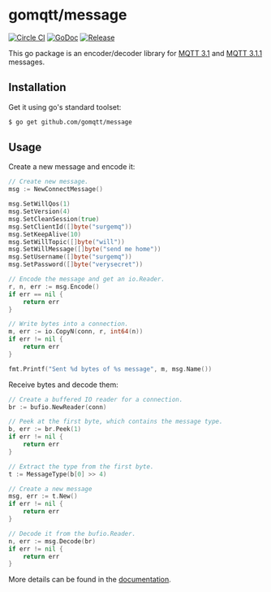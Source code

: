# gomqtt/message

[![Circle CI](https://circleci.com/gh/gomqtt/message.svg?style=svg)](https://circleci.com/gh/gomqtt/message)
[![GoDoc](https://godoc.org/github.com/gomqtt/message?status.svg)](http://godoc.org/github.com/gomqtt/message)
[![Release](https://img.shields.io/github/release/gomqtt/message.svg)](https://github.com/gomqtt/message/releases)

This go package is an encoder/decoder library for
[MQTT 3.1](http://public.dhe.ibm.com/software/dw/webservices/ws-mqtt/mqtt-v3r1.html)
and [MQTT 3.1.1](http://docs.oasis-open.org/mqtt/mqtt/v3.1.1/) messages.

## Installation

Get it using go's standard toolset:

```bash
$ go get github.com/gomqtt/message
```

## Usage

Create a new message and encode it:

```go
// Create new message.
msg := NewConnectMessage()

msg.SetWillQos(1)
msg.SetVersion(4)
msg.SetCleanSession(true)
msg.SetClientId([]byte("surgemq"))
msg.SetKeepAlive(10)
msg.SetWillTopic([]byte("will"))
msg.SetWillMessage([]byte("send me home"))
msg.SetUsername([]byte("surgemq"))
msg.SetPassword([]byte("verysecret"))

// Encode the message and get an io.Reader.
r, n, err := msg.Encode()
if err == nil {
    return err
}

// Write bytes into a connection.
m, err := io.CopyN(conn, r, int64(n))
if err != nil {
    return err
}

fmt.Printf("Sent %d bytes of %s message", m, msg.Name())
```

Receive bytes and decode them:

```go
// Create a buffered IO reader for a connection.
br := bufio.NewReader(conn)

// Peek at the first byte, which contains the message type.
b, err := br.Peek(1)
if err != nil {
    return err
}

// Extract the type from the first byte.
t := MessageType(b[0] >> 4)

// Create a new message
msg, err := t.New()
if err != nil {
    return err
}

// Decode it from the bufio.Reader.
n, err := msg.Decode(br)
if err != nil {
    return err
}
```

More details can be found in the [documentation](http://godoc.org/github.com/gomqtt/message).
